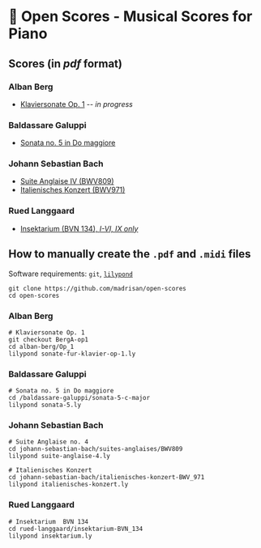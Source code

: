 # :musical_score: Open Scores - Musical Scores for Piano

## Scores (in *pdf* format)

### Alban Berg

 * [Klaviersonate Op. 1](https://github.com/madrisan/open-scores/blob/BergA-op1/scores/Alban-Berg-Sonate-fur-Klavier-op-1.pdf) -- *in progress*

### Baldassare Galuppi

 * [Sonata no. 5 in Do maggiore](https://github.com/madrisan/open-scores/blob/main/scores/Baldassare-Galuppi-Sonata-5.pdf)

### Johann Sebastian Bach

 * [Suite Anglaise IV (BWV809)](https://github.com/madrisan/open-scores/blob/main/scores/JS-Bach-BWV809-Suite-Anglaise-4.pdf)
 * [Italienisches Konzert (BWV971)](https://github.com/madrisan/open-scores/blob/main/scores/JS-Bach-BWV971-Italienisches-Konzert.pdf)

### Rued Langgaard

 * [Insektarium (BVN 134), *I-VI, IX only*](https://github.com/madrisan/open-scores/blob/main/scores/Rued-Langgaard-Insektarium-BVN-134.pdf)

## How to manually create the `.pdf` and `.midi` files

Software requirements: `git`, [`lilypond`](https://lilypond.org/)
```
git clone https://github.com/madrisan/open-scores
cd open-scores
```

### Alban Berg
```
# Klaviersonate Op. 1
git checkout BergA-op1
cd alban-berg/Op_1
lilypond sonate-fur-klavier-op-1.ly
```

### Baldassare Galuppi
```
# Sonata no. 5 in Do maggiore
cd /baldassare-galuppi/sonata-5-c-major
lilypond sonata-5.ly
```

### Johann Sebastian Bach
```
# Suite Anglaise no. 4
cd johann-sebastian-bach/suites-anglaises/BWV809
lilypond suite-anglaise-4.ly
```
```
# Italienisches Konzert
cd johann-sebastian-bach/italienisches-konzert-BWV_971
lilypond italienisches-konzert.ly
```

### Rued Langgaard
```
# Insektarium  BVN 134
cd rued-langgaard/insektarium-BVN_134
lilypond insektarium.ly
```

